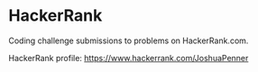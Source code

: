 # HackerRank
 Coding challenge submissions to problems on HackerRank.com.

 HackerRank profile: https://www.hackerrank.com/JoshuaPenner
